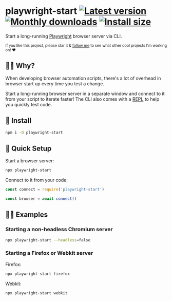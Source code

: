 # playwright-start [![Latest version](https://badgen.net/npm/v/playwright-start)](https://npm.im/playwright-start) [![Monthly downloads](https://badgen.net/npm/dm/playwright-start)](https://npm.im/playwright-start) [![Install size](https://packagephobia.now.sh/badge?p=playwright-start)](https://packagephobia.now.sh/result?p=playwright-start)

Start a long-running [Playwright](https://playwright.dev) browser server via CLI.

<sub>If you like this project, please star it & [follow me](https://github.com/privatenumber) to see what other cool projects I'm working on! ❤️</sub>

## 🙋‍♂️ Why?
When developing browser automation scripts, there's a lot of overhead in browser start up every time you test a change.

Start a long-running browser server in a separate window and connect to it from your script to iterate faster! The CLI also comes with a [REPL](https://en.wikipedia.org/wiki/Read%E2%80%93eval%E2%80%93print_loop) to help you quickly test code.

## 🚀 Install
```sh
npm i -D playwright-start
```

## 🚦 Quick Setup
Start a browser server:
```sh
npx playwright-start
```

Connect to it from your code:
```js
const connect = require('playwright-start')

const browser = await connect()
```

## 👨‍🏫 Examples

### Starting a non-headless Chromium server

```sh
npx playwright-start --headless=false
```

### Starting a Firefox or Webkit server

Firefox:
```sh
npx playwright-start firefox
```

Webkit:
```sh
npx playwright-start webkit
```
